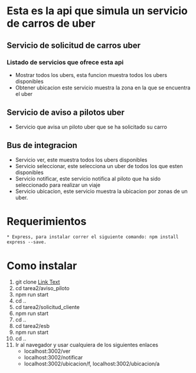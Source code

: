 # Esta es la api que simula un servicio de carros de uber

## Servicio de solicitud de carros uber
### Listado de servicios que ofrece esta api
* Mostrar todos los ubers, esta funcion muestra todos los ubers disponibles
* Obtener ubicacion este servicio muestra la zona en la que se encuentra el uber

## Servicio de aviso a pilotos uber
* Servicio que avisa un piloto uber que se ha solicitado su carro

## Bus de integracion
* Servicio ver, este muestra todos los ubers disponibles
* Servicio seleccionar, este selecciona un uber de todos los que esten disponibles
* Servicio notificar, este servicio notifica al piloto que ha sido seleccionado para realizar un viaje
* Servicio ubicacion, este servicio muestra la ubicacion por zonas de un uber.

# Requerimientos
	* Express, para instalar correr el siguiente comando: npm install express --save.
# Como instalar
1. git clone [Link Text]( https://github.com/Doki1992/tarea2.git)    
2. cd tarea2/aviso_piloto
3. npm run start
4. cd .. 
5. cd tarea2/solicitud_cliente
6. npm run start
7. cd .. 
5. cd tarea2/esb
6. npm run start
7. cd ..  
8. Ir al navegador y usar cualquiera de los siguientes enlaces 
	* localhost:3002/ver
	* localhost:3002/notificar
	* localhost:3002/ubicacion/f, localhost:3002/ubicacion/a
